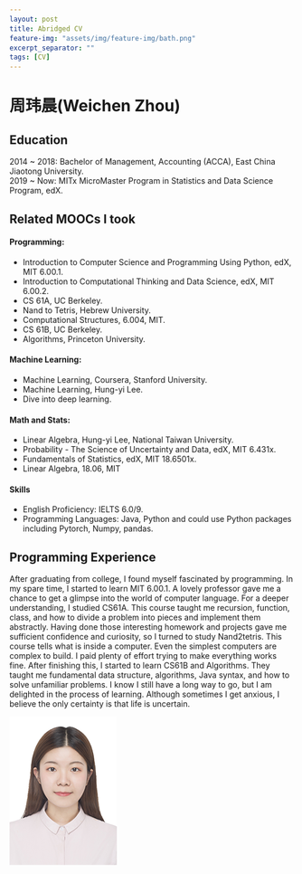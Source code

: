```yaml
---
layout: post
title: Abridged CV
feature-img: "assets/img/feature-img/bath.png"
excerpt_separator: ""
tags: [CV]
---
```






# 周玮晨(Weichen Zhou)

## Education
2014 ~ 2018: Bachelor of Management, Accounting (ACCA), East China Jiaotong University.    
2019 ~ Now: MITx MicroMaster Program in Statistics and Data Science Program, edX.

## Related MOOCs I took
#### Programming:
* Introduction to Computer Science and Programming Using Python, edX, MIT 6.00.1.
* Introduction to Computational Thinking and Data Science, edX, MIT 6.00.2.
* CS 61A, UC Berkeley.
* Nand to Tetris, Hebrew University.
* Computational Structures, 6.004, MIT.
* CS 61B, UC Berkeley.
* Algorithms, Princeton University.
#### Machine Learning:
* Machine Learning, Coursera, Stanford University.
* Machine Learning, Hung-yi Lee.
* Dive into deep learning.
#### Math and Stats:
* Linear Algebra, Hung-yi Lee, National Taiwan University.
* Probability - The Science of Uncertainty and Data, edX, MIT 6.431x.
* Fundamentals of Statistics, edX, MIT 18.6501x.
* Linear Algebra, 18.06, MIT

#### Skills
* English Proficiency: IELTS 6.0/9.
* Programming Languages: Java, Python and could use Python packages including Pytorch, Numpy, pandas.
## Programming Experience
After graduating from college, I found myself fascinated by programming. In my spare time, I started to learn MIT 6.00.1. A lovely professor gave me a chance to get a glimpse into the world of computer language. For a deeper understanding, I studied CS61A. This course taught me recursion, function, class, and how to divide a problem into pieces and implement them abstractly. Having done those interesting homework and projects gave me sufficient confidence and curiosity, so I turned to study Nand2tetris. This course tells what is inside a computer. Even the simplest computers are complex to build. I paid plenty of effort trying to make everything works fine. After finishing this, I started to learn CS61B and Algorithms. They taught me fundamental data structure, algorithms, Java syntax, and how to solve unfamiliar problems. I know I still have a long way to go, but I am delighted in the process of learning. Although sometimes I get anxious, I believe the only certainty is that life is uncertain.


![photo]( /assets/img/cv/photo.png)